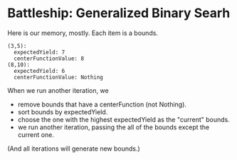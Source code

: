 Battleship: Generalized Binary Searh
=====

Here is our memory, mostly. Each item is a bounds.

    (3,5):
      expectedYield: 7
      centerFunctionValue: 8
    (8,10):
      expectedYield: 6
      centerFunctionValue: Nothing

When we run another iteration, we

* remove bounds that have a centerFunction (not Nothing).
* sort bounds by expectedYield.
* choose the one with the highest expectedYield as the "current" bounds.
* we run another iteration, passing the all of the bounds except the current one.

(And all iterations will generate new bounds.)
